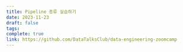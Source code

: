 ```yaml
---
title: Pipeline 종류 실습하기
date: 2023-11-23
draft: false
tags: 
complete: true
link: https://github.com/DataTalksClub/data-engineering-zoomcamp
---
```


